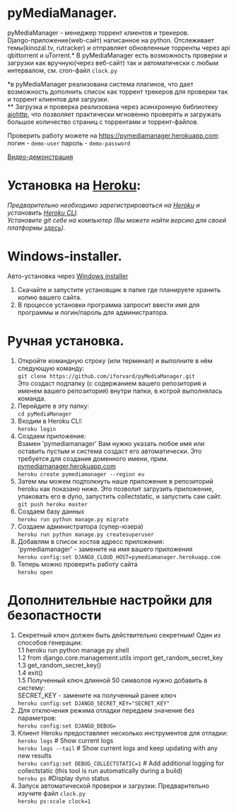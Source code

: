 # pyMediaManager.
pyMediaManager - менеджер торрент клиентов и трекеров.  
Django-приложение(web-сайт) написанное на python. Отслеживает темы(kinozal.tv, rutracker) и отправляет обновленные торренты через api qbittorrent и uTorrent.*
В pyMediaManager есть возможность проверки и загрузки как вручную(через веб-сайт) так и автоматически с любым интервалом, см. cron-файл `clock.py`

*в pyMediaManager реализована система плагинов, что дает возможность дополнить список как торрент трекеров для проверки так и торрент клиентов для загрузки.  
** Загрузка и проверка реализована через асинхронную библиотеку [aiohttp], что позволяет практически мгновенно проверять и загружать большое количество страниц с торрентами и торрент-файлов.  

Проверить работу можете на https://pymediamanager.herokuapp.com:  
логин - `demo-user`
пароль - `demo-password`  

[Видео-демонстрация]
# Установка на [Heroku]:  
_Предварительно необходимо зарегистрироваться на [Heroku] и установить [Heroku CLI]._  
_Установите git себе на компьютер (Вы можете найти версию для своей платформы [здесь])._

# Windows-installer.
Авто-установка через [Windows installer]  
1. Скачайте и запустите установщик в папке где планируете хранить копию вашего сайта.
2. В процессе установки программа запросит ввести имя для программы и логин/пароль для администратора.

# Ручная установка.
1. Откройте командную строку (или терминал) и выполните в нём следующую команду:  
`git clone https://github.com/iforvard/pyMediaManager.git`  
Это создаст подпапку (с содержанием вашего репозитория и именем вашего репозитория) внутри папки, в котрой выполнялась команда.
2. Перейдите в эту папку:  
`cd pyMediaManager`  
3. Входим в Heroku CLI:  
`heroku login`  
4. Создаем приложение:  
Взамен 'pymediamanager' Вам нужно указать любое имя или оставить пустым и система создаст его автоматически. Это требуется для создания доменного имени,  прим. [pymediamanager.herokuapp.com]   
`heroku create pymediamanager --region eu`  
5. Затем мы можем подтолкнуть наше приложение в репозиторий heroku как показано ниже. Это позволит загрузить приложение, упаковать его в dyno, запустить collectstatic, и запустить сам сайт.  
`git push heroku master`
6. Создаем базу данных  
`heroku run python manage.py migrate`
7. Создаем администратора (супер-юзера)  
`heroku run python manage.py createsuperuser`
8. Добавлям в список хостов адресс приложения:  
'pymediamanager' - замените на имя вашего приложения  
`heroku config:set DJANGO_CLOUD_HOST=pymediamanager.herokuapp.com`
9. Теперь можно проверить работу сайта  
`heroku open`

# Дополнительные настройки для безопастности
1.  Секретный ключ должен быть действительно секретным! Один из способов генерации:  
1.1  heroku run python manage.py shell  
1.2  from django.core.management.utils import get_random_secret_key  
1.3  get_random_secret_key()  
1.4  exit()  
1.5 Полученный ключ длинной 50 символов нужно добавить в систему:  
SECRET_KEY - замените на полученный ранее ключ  
`heroku config:set DJANGO_SECRET_KEY="SECRET_KEY"`  
2. Для отключения режима отладки передаем значение без параметров:  
`heroku config:set DJANGO_DEBUG=`  
3. Клиент Heroku предоставляет несколько инструментов для отладки:  
`heroku logs`  # Show current logs  
`heroku logs --tail` # Show current logs and keep updating with any new results  
`heroku config:set DEBUG_COLLECTSTATIC=1` # Add additional logging for collectstatic (this tool is run automatically during a build)  
`heroku ps`   #Display dyno status  
4. Запуск автоматической проверки и загрузки:
Предварительно изучите файл `clock.py`  
`heroku ps:scale clock=1`
  
[heroku]: https://www.heroku.com
[здесь]: https://git-scm.com/downloads
[Heroku CLI]: https://devcenter.heroku.com/articles/getting-started-with-python#set-up
[aiohttp]: https://aiohttp.readthedocs.io/en/stable/
[Видео-демонстрация]: https://www.youtube.com/watch?v=milw1dDt9dk
[pymediamanager.herokuapp.com]: https://pymediamanager.herokuapp.com
[Windows installer]: https://github.com/iforvard/pyMediaManager/raw/master/installer/installer.exe